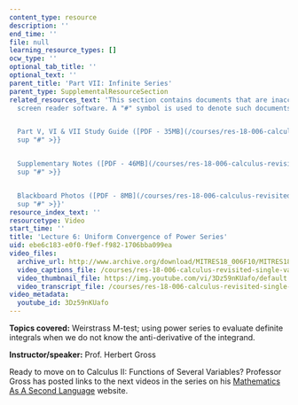 ```yaml
---
content_type: resource
description: ''
end_time: ''
file: null
learning_resource_types: []
ocw_type: ''
optional_tab_title: ''
optional_text: ''
parent_title: 'Part VII: Infinite Series'
parent_type: SupplementalResourceSection
related_resources_text: 'This section contains documents that are inaccessible to
  screen reader software. A "#" symbol is used to denote such documents.


  Part V, VI & VII Study Guide ([PDF - 35MB](/courses/res-18-006-calculus-revisited-single-variable-calculus-fall-2010/resources/mitres_18_006_study_5_6_7)){{<
  sup "#" >}}


  Supplementary Notes ([PDF - 46MB](/courses/res-18-006-calculus-revisited-single-variable-calculus-fall-2010/resources/mitres_18_006_supp_notes-1)){{<
  sup "#" >}}


  Blackboard Photos ([PDF - 8MB](/courses/res-18-006-calculus-revisited-single-variable-calculus-fall-2010/resources/mitres_18_006_blackboard-1)){{<
  sup "#" >}}'
resource_index_text: ''
resourcetype: Video
start_time: ''
title: 'Lecture 6: Uniform Convergence of Power Series'
uid: ebe6c183-e0f0-f9ef-f982-1706bba099ea
video_files:
  archive_url: http://www.archive.org/download/MITRES18_006F10/MITRES18_006F10_26_0706_300k.mp4
  video_captions_file: /courses/res-18-006-calculus-revisited-single-variable-calculus-fall-2010/25569ec1729b59c98cd5b9ef6eff71de_3Dz59nKUafo.vtt
  video_thumbnail_file: https://img.youtube.com/vi/3Dz59nKUafo/default.jpg
  video_transcript_file: /courses/res-18-006-calculus-revisited-single-variable-calculus-fall-2010/5e4f8c20a280b356f92e8bf96c12a811_3Dz59nKUafo.pdf
video_metadata:
  youtube_id: 3Dz59nKUafo
---
```


**Topics covered:** Weirstrass M-test; using power series to evaluate definite integrals when we do not know the anti-derivative of the integrand.

**Instructor/speaker:** Prof. Herbert Gross

Ready to move on to Calculus II: Functions of Several Variables? Professor Gross has posted links to the next videos in the series on his [Mathematics As A Second Language](http://www.adjectivenounmath.com/index.html) website.